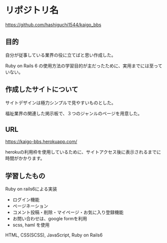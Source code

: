 # リポジトリ名
https://github.com/hashiguchi1544/kaigo_bbs

## 目的
自分が従事している業界の役に立てばと思い作成した。

Ruby on Rails 6 の使用方法の学習目的が主だったために、実用までには至っていない。

## 作成したサイトについて
サイトデザインは極力シンプルで見やすいものとした。

福祉業界の関連した掲示板で、３つのジャンルのページを用意した。

## URL
https://kaigo-bbs.herokuapp.com/

herokuの利用枠を使用しているために、サイトアクセス後に表示されるまでに時間がかかります。

## 学習したもの
Ruby on rails6による実装
- ログイン機能
- ページネーション
- コメント投稿・削除・マイページ・お気に入り登録機能
- お問い合わせは、google formを利用
- scss, haml を使用

HTML, CSS(SCSS), JavaScript, Ruby on Rails6